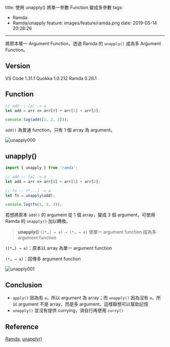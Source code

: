 title: 使用 unapply() 將單一參數 Function 變成多參數
tags:
  - Ramda
  - Ramda/unapply
feature: images/feature/ramda.png
date: 2019-05-14 20:28:26
---
將原本單一 Argument  Function，透過 Ramda 的 `unapply()` 成為多 Argument  Function。

<!-- more -->

## Version

VS Code 1.31.1
Quokka 1.0.212
Ramda 0.26.1

## Function

```javascript
// add :: [a] -> a
let add = arr => arr[0] + arr[1] + arr[2];

console.log(add([1, 2, 3]));
```

`add()` 為普通 function，只有 1 個 array 為 argument。

![unapply000](/images/ramda/unapply/unapply000.png)

## unapply()

```javascript
import { unapply } from 'ramda';

// add :: [a] -> a
let add = arr => arr[0] + arr[1] + arr[2];

// fn :: (*...) -> a
let fn = unapply(add);

console.log(fn(1, 2, 3));
```

若想將原本 `add()` 的 argument 從 1 個 array，變成 3 個 argument，可使用 Ramda 的 `unapply()` 加以轉換。

> **unapply()**
> `([*…] → a) → (*… → a)`
> 使單一 argument function 成為多 argument function

`([*…] → a)`：原本以 array 為單一 argument function

`(*… → a)`：回傳多 argument function

![unapply001](/images/ramda/unapply/unapply001.png)

## Conclusion

* `apply()` 因為有 `a`，所以 argument 為 array；而 `unapply()` 因為沒有 `a`，所以 argument 不是 array，而是多 argument，這樣聯想可以幫助記憶
* `unapply()` 並沒有提供 currying，須自行再使用 `curry()` 

## Reference

[Ramda](https://ramdajs.com), [unapply()](https://ramdajs.com/docs/#unapply)